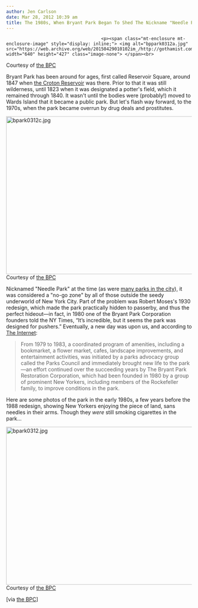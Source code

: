 ```yaml
---
author: Jen Carlson
date: Mar 28, 2012 10:39 am
title: The 1980s, When Bryant Park Began To Shed The Nickname "Needle Park"
---
```


	
										<p><span class="mt-enclosure mt-enclosure-image" style="display: inline;"> <img alt="bppark0312a.jpg" src="https://web.archive.org/web/20150429010102im_/http://gothamist.com/attachments/arts_jen/bppark0312a.jpg" width="640" height="427" class="image-none"> </span><br>
<span class="photo_caption">Courtesy of <a href="https://web.archive.org/web/20150429010102/http://blog.bryantpark.org/2012/03/20th-anniversary-bryant-park-before-bpc.html">the BPC</a></span></p>

<p>Bryant Park has been around for ages, first called Reservoir Square, around 1847 when <a href="https://web.archive.org/web/20150429010102/http://gothamist.com/2010/02/04/flashback_croton_reservoir.php">the Croton Reservoir</a> was there. Prior to that it was still wilderness, until 1823 when it was designated a potter&apos;s field, which it remained through 1840. It wasn&apos;t until the bodies were (probably!) moved to Wards Island that it became a public park. But let&apos;s flash way forward, to the 1970s, when the park became overrun by drug deals and prostitutes.</p>

<p><span class="mt-enclosure mt-enclosure-image" style="display: inline;"> <img alt="bpark0312c.jpg" src="https://web.archive.org/web/20150429010102im_/http://gothamist.com/attachments/arts_jen/bpark0312c.jpg" width="640" height="427" class="image-none"> </span><br>
<span class="photo_caption">Courtesy of <a href="https://web.archive.org/web/20150429010102/http://blog.bryantpark.org/2012/03/20th-anniversary-bryant-park-before-bpc.html">the BPC</a></span></p>

<p>Nicknamed &quot;Needle Park&quot; at the time (as were <a href="https://web.archive.org/web/20150429010102/http://en.wikipedia.org/wiki/The_Panic_in_Needle_Park">many parks in the city</a>), it was considered a &quot;no-go zone&quot; by all of those outside the seedy underworld of New York City. Part of the problem was Robert Moses&apos;s 1930 redesign, which made the park practically hidden to passerby, and thus the perfect hideout&#x2014;in fact, in 1980 one of the Bryant Park Corporation founders told the NY Times, &#x201C;It&#x2019;s incredible, but it seems the park was designed for pushers.&#x201D;  Eventually, a new day was upon us, and according to <a href="https://web.archive.org/web/20150429010102/http://en.wikipedia.org/wiki/Bryant_Park">The Internet</a>:</p>

<blockquote>From 1979 to 1983, a coordinated program of amenities, including a bookmarket, a flower market, cafes, landscape improvements, and entertainment activities, was initiated by a parks advocacy group called the Parks Council and immediately brought new life to the park&#x2014;an effort continued over the succeeding years by The Bryant Park Restoration Corporation, which had been founded in 1980 by a group of prominent New Yorkers, including members of the Rockefeller family, to improve conditions in the park.</blockquote> 

<p>Here are some photos of the park in the early 1980s, a few years before the 1988 redesign, showing New Yorkers enjoying the piece of land, sans needles in their arms. Though they <em>were</em> still smoking cigarettes in the park...</p>

<p><span class="mt-enclosure mt-enclosure-image" style="display: inline;"> <img alt="bpark0312.jpg" src="https://web.archive.org/web/20150429010102im_/http://gothamist.com/attachments/arts_jen/bpark0312.jpg" width="640" height="427" class="image-none"> </span><br>
<span class="photo_caption">Courtesy of <a href="https://web.archive.org/web/20150429010102/http://blog.bryantpark.org/2012/03/20th-anniversary-bryant-park-before-bpc.html">the BPC</a></span></p>

<p>[via <a href="https://web.archive.org/web/20150429010102/http://blog.bryantpark.org/2012/03/20th-anniversary-bryant-park-before-bpc.html">the BPC</a>]</p>					
										
									
				